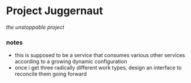 # Project Juggernaut
_the unstoppable project_

### notes
- this is supposed to be a service that consumes various other services according to a growing dynamic configuration
- once i get three radically different work types, design an interface to reconcile them going forward